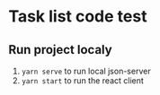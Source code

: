 # Task list code test

## Run project localy

1. `yarn serve` to run local json-server
2. `yarn start` to run the react client
